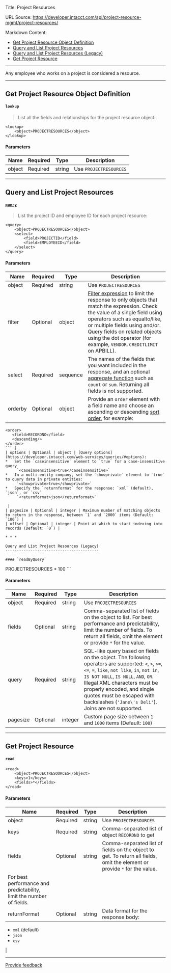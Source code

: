 Title: Project Resources

URL Source: https://developer.intacct.com/api/project-resource-mgmt/project-resources/

Markdown Content:
*   [Get Project Resource Object Definition](https://developer.intacct.com/api/project-resource-mgmt/project-resources/#get-project-resource-object-definition)
*   [Query and List Project Resources](https://developer.intacct.com/api/project-resource-mgmt/project-resources/#query-and-list-project-resources)
*   [Query and List Project Resources (Legacy)](https://developer.intacct.com/api/project-resource-mgmt/project-resources/#query-and-list-project-resources-legacy)
*   [Get Project Resource](https://developer.intacct.com/api/project-resource-mgmt/project-resources/#get-project-resource)

* * *

Any employee who works on a project is considered a resource.

* * *

Get Project Resource Object Definition
--------------------------------------

#### `lookup`

> List all the fields and relationships for the project resource object:

```
<lookup>
    <object>PROJECTRESOURCES</object>
</lookup>
```

#### Parameters

| Name | Required | Type | Description |
| --- | --- | --- | --- |
| object | Required | string | Use `PROJECTRESOURCES` |

* * *

Query and List Project Resources
--------------------------------

#### [`query`](https://developer.intacct.com/web-services/queries/)

> List the project ID and employee ID for each project resource:

```
<query>
    <object>PROJECTRESOURCES</object>
    <select>
        <field>PROJECTID</field>
        <field>EMPLOYEEID</field>
    </select>
</query>
```

#### Parameters

| Name | Required | Type | Description |
| --- | --- | --- | --- |
| object | Required | string | Use `PROJECTRESOURCES` |
| filter | Optional | object | [Filter expression](https://developer.intacct.com/web-services/queries/#filter) to limit the response to only objects that match the expression. Check the value of a single field using operators such as equalto/like, or multiple fields using and/or. Query fields on related objects using the dot operator (for example, `VENDOR.CREDITLIMIT` on APBILL). |
| select | Required | sequence | The names of the fields that you want included in the response, and an optional [aggregate function](https://developer.intacct.com/web-services/queries/#aggregate-functions) such as `count` or `sum`. Returning all fields is not supported. |
| orderby | Optional | object | Provide an `order` element with a field name and choose an ascending or descending [sort order](https://developer.intacct.com/web-services/queries/#order-by), for example:  
```
<order>  
   <field>RECORDNO</field>   
   <descending/>   
</order>
``` |
| options | Optional | object | [Query options](https://developer.intacct.com/web-services/queries/#options):
*   Set the `caseinsensitive` element to `true` for a case-insensitive query  
     `<caseinsensitive>true</caseinsensitive>`
*   In a multi-entity company, set the `showprivate` element to `true` to query data in private entities:  
     `<showprivate>true</showprivate>`
*   Specify the `returnformat` for the response: `xml` (default), `json`, or `csv`  
     `<returnformat>json</returnformat>`

 |
| pagesize | Optional | integer | Maximum number of matching objects to return in the response, between `1` and `2000` items (Default: `100`) |
| offset | Optional | integer | Point at which to start indexing into records (Default: `0`) |

* * *

Query and List Project Resources (Legacy)
-----------------------------------------

#### `readByQuery`

```
<readByQuery>
    <object>PROJECTRESOURCES</object>
    <fields>*</fields>
    <query></query>
    <pagesize>100</pagesize>
</readByQuery>
```

#### Parameters

| Name | Required | Type | Description |
| --- | --- | --- | --- |
| object | Required | string | Use `PROJECTRESOURCES` |
| fields | Optional | string | Comma-separated list of fields on the object to list. For best performance and predictability, limit the number of fields. To return all fields, omit the element or provide `*` for the value. |
| query | Required | string | SQL-like query based on fields on the object. The following operators are supported: `<`, `>`, `>=`, `<=`, `=`, `like`, `not like`, `in`, `not in`, `IS NOT NULL`, `IS NULL`, `AND`, `OR`. Illegal XML characters must be properly encoded, and single quotes must be escaped with backslashes (`'Jane\'s Deli'`). Joins are not supported. |
| pagesize | Optional | integer | Custom page size between `1` and `1000` items (Default: `100`) |

* * *

Get Project Resource
--------------------

#### `read`

```
<read>
    <object>PROJECTRESOURCES</object>
    <keys>1</keys>
    <fields>*</fields>
</read>
```

#### Parameters

| Name | Required | Type | Description |
| --- | --- | --- | --- |
| object | Required | string | Use `PROJECTRESOURCES` |
| keys | Required | string | Comma-separated list of object `RECORDNO` to get |
| fields | Optional | string | Comma-separated list of fields on the object to get. To return all fields, omit the element or provide `*` for the value.  
For best performance and predictability, limit the number of fields. |
| returnFormat | Optional | string | Data format for the response body:
*   `xml` (default)
*   `json`
*   `csv`

 |

* * *

[Provide feedback](https://forms.office.com/Pages/ResponsePage.aspx?id=fN0yPvZBLUmho8WOsCz0-Gj_lksFLzJAg2QKkx1lkvZUMkxMVDYxSzhHQzlNTjBNR1IwOVNETDNEMiQlQCN0PWcu)

